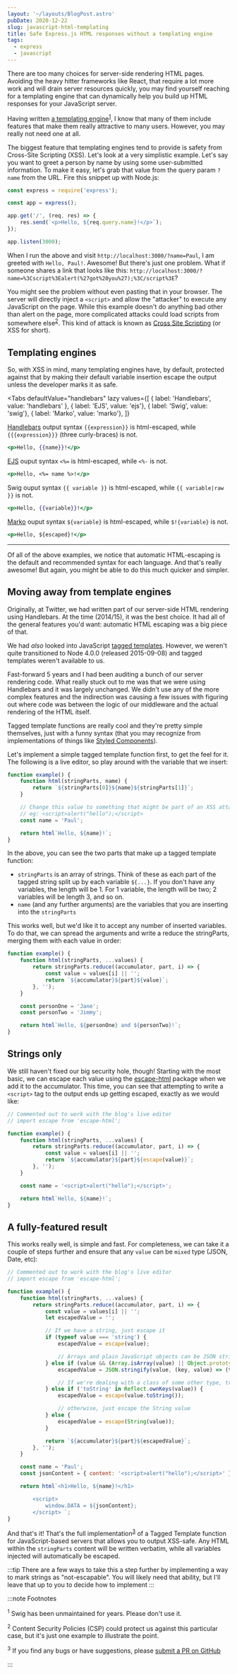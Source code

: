```yaml
---
layout: '~/layouts/BlogPost.astro'
pubDate: 2020-12-22
slug: javascript-html-templating
title: Safe Express.js HTML responses without a templating engine
tags:
  - express
  - javascript
---
```


There are too many choices for server-side rendering HTML pages. Avoiding the heavy hitter frameworks like React, that require a lot more work and will drain server resources quickly, you may find yourself reaching for a templating engine that can dynamically help you build up HTML responses for your JavaScript server.

Having written [a templating engine](https://github.com/paularmstrong/swig)<sup>[1](#footnote-1)</sup>, I know that many of them include features that make them really attractive to many users. However, you may really not need one at all.

<!-- truncate -->

The biggest feature that templating engines tend to provide is safety from Cross-Site Scripting (XSS). Let's look at a very simplistic example. Let's say you want to greet a person by name by using some user-submitted information. To make it easy, let's grab that value from the query param `?name` from the URL. Fire this snippet up with Node.js:

```js
const express = require('express');

const app = express();

app.get('/', (req, res) => {
	res.send(`<p>Hello, ${req.query.name}!</p>`);
});

app.listen(3000);
```

When I run the above and visit `http://localhost:3000/?name=Paul`, I am greeted with `Hello, Paul!`. Awesome! But there's just one problem. What if someone shares a link that looks like this: `http://localhost:3000/?name=%3Cscript%3Ealert(%27got%20you%27);%3C/script%3E`?

You might see the problem without even pasting that in your browser. The server will directly inject a `<script>` and allow the "attacker" to execute any JavaScript on the page. While this example doesn't do anything bad other than alert on the page, more complicated attacks could load scripts from somewhere else<sup>[2](#footnote-2)</sup>. This kind of attack is known as [Cross Site Scripting](https://owasp.org/www-community/attacks/xss/) (or XSS for short).

## Templating engines

So, with XSS in mind, many templating engines have, by default, protected against that by making their default variable insertion escape the output unless the developer marks it as safe.

<Tabs
defaultValue="handlebars"
lazy
values={[
{ label: 'Handlebars', value: 'handlebars' },
{ label: 'EJS', value: 'ejs'},
{ label: 'Swig', value: 'swig'},
{ label: 'Marko', value: 'marko'},
]}

>   <TabItem value="handlebars">

[Handlebars](https://handlebarsjs.com/guide/#html-escaping) output syntax `{{expression}}` is html-escaped, while `{{{expression}}}` (three curly-braces) is not.

```handlebars
<p>Hello, {{name}}!</p>
```

  </TabItem>
  <TabItem value="ejs">

[EJS](https://ejs.co/#features) ouput syntax `<%=` is html-escaped, while `<%-` is not.

```handlebars
<p>Hello, <%= name %>!</p>
```

 </TabItem>
  <TabItem value="swig">

Swig ouput syntax `{{ variable }}` is html-escaped, while `{{ variable|raw }}` is not.

```handlebars
<p>Hello, {{variable}}!</p>
```

 </TabItem>
  <TabItem value="marko">

[Marko](https://markojs.com/docs/syntax/) ouput syntax `${variable}` is html-escaped, while `$!{variable}` is not.

```handlebars
<p>Hello, ${escaped}!</p>
```

 </TabItem>
</Tabs>

---

Of all of the above examples, we notice that automatic HTML-escaping is the default and recommended syntax for each language. And that's really awesome! But again, you might be able to do this much quicker and simpler.

## Moving away from template engines

Originally, at Twitter, we had written part of our server-side HTML rendering using Handlebars. At the time (2014/15), it was the best choice. It had all of the general features you'd want: automatic HTML escaping was a big piece of that.

We had _also_ looked into JavaScript [tagged templates](https://developer.mozilla.org/en-US/docs/Web/JavaScript/Reference/Template_literals#Tagged_templates). However, we weren't quite transitioned to Node 4.0.0 (released 2015-09-08) and tagged templates weren't available to us.

Fast-forward 5 years and I had been auditing a bunch of our server rendering code. What really stuck out to me was that we were using Handlebars and it was largely unchanged. We didn't use any of the more complex features and the indirection was causing a few issues with figuring out where code was between the logic of our middleware and the actual rendering of the HTML itself.

Tagged template functions are really cool and they're pretty simple themselves, just with a funny syntax (that you may recognize from implementations of things like [Styled Components](https://styled-components.com/)).

Let's implement a simple tagged template function first, to get the feel for it. The following is a live editor, so play around with the variable that we insert:

```js live
function example() {
	function html(stringParts, name) {
		return `${stringParts[0]}${name}${stringParts[1]}`;
	}

	// Change this value to something that might be part of an XSS attack
	// eg: <script>alert("hello");</script>
	const name = 'Paul';

	return html`Hello, ${name}!`;
}
```

In the above, you can see the two parts that make up a tagged template function:

- `stringParts` is an array of strings. Think of these as each part of the tagged string split up by each variable `${...}`. If you don't have any variables, the length will be 1. For 1 variable, the length will be two; 2 variables will be length 3, and so on.
- `name` (and any further arguments) are the variables that you are inserting into the `stringParts`

This works well, but we'd like it to accept any number of inserted variables. To do that, we can spread the arguments and write a reduce the stringParts, merging them with each value in order:

```js live
function example() {
	function html(stringParts, ...values) {
		return stringParts.reduce((accumulator, part, i) => {
			const value = values[i] || '';
			return `${accumulator}${part}${value}`;
		}, '');
	}

	const personOne = 'Jane';
	const personTwo = 'Jimmy';

	return html`Hello, ${personOne} and ${personTwo}!`;
}
```

## Strings only

We still haven't fixed our big security hole, though! Starting with the most basic, we can escape each value using the [escape-html](https://github.com/component/escape-html) package when we add it to the accumulator. This time, you can see that attempting to write a `<script>` tag to the output ends up getting escaped, exactly as we would like:

```js live
// Commented out to work with the blog's live editor
// import escape from 'escape-html';

function example() {
	function html(stringParts, ...values) {
		return stringParts.reduce((accumulator, part, i) => {
			const value = values[i] || '';
			return `${accumulator}${part}${escape(value)}`;
		}, '');
	}

	const name = '<script>alert("hello");</script>';

	return html`Hello, ${name}!`;
}
```

## A fully-featured result

This works really well, is simple and fast. For completeness, we can take it a couple of steps further and ensure that any `value` can be `mixed` type (JSON, Date, etc):

```js live
// Commented out to work with the blog's live editor
// import escape from 'escape-html';

function example() {
	function html(stringParts, ...values) {
		return stringParts.reduce((accumulator, part, i) => {
			const value = values[i] || '';
			let escapedValue = '';

			// If we have a string, just escape it
			if (typeof value === 'string') {
				escapedValue = escape(value);

				// Arrays and plain JavaScript objects can be JSON stringified with a custom function to ensure each individual value gets escaped
			} else if (value && (Array.isArray(value) || Object.prototype.toString.call(value) === '[object Object]')) {
				escapedValue = JSON.stringify(value, (key, value) => (typeof value === 'string' ? escape(value) : value));

				// If we're dealing with a class of some other type, try to use the `toString` method
			} else if ('toString' in Reflect.ownKeys(value)) {
				escapedValue = escape(value.toString());

				// otherwise, just escape the String value
			} else {
				escapedValue = escape(String(value));
			}

			return `${accumulator}${part}${escapedValue}`;
		}, '');
	}

	const name = 'Paul';
	const jsonContent = { content: '<script>alert("hello");</script>' };

	return html`<h1>Hello, ${name}!</h1>

		<script>
			window.DATA = ${jsonContent};
		</script> `;
}
```

And that's it! That's the full implementation<sup>[3](#footnote-3)</sup> of a Tagged Template function for JavaScript-based servers that allows you to output XSS-safe. Any HTML within the `stringParts` content will be written verbatim, while all variables injected will automatically be escaped.

:::tip
There are a few ways to take this a step further by implementing a way to mark strings as "not-escapable". You will likely need that ability, but I'll leave that up to you to decide how to implement
:::

:::note Footnotes

<sup id="footnote-1">1</sup> Swig has been unmaintained for years. Please don't use it.
<br />

<sup id="footnote-2">2</sup> Content Security Policies (CSP) could protect us against this particular case, but it's just
one example to illustrate the point.
<br />

<sup id="footnote-3">3</sup> If you find any bugs or have suggestions, please <a href="https://github.com/paularmstrong/paularmstrong.dev/edit/main/blog/2020-12-22-javascript-html-templating.mdx">
submit a PR on GitHub
</a>

:::
